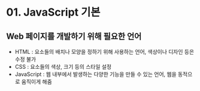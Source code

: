 # 01. JavaScript 기본

## Web 페이지를 개발하기 위해 필요한 언어

- HTML : 요소들의 배치나 모양을 정하기 위해 사용하는 언어, 색상이나 디자인 등은 수정 불가
- CSS : 요소들의 색상, 크기 등의 스타일 설정
- JavaScript : 웹 내부에서 발생하는 다양한 기능을 만들 수 있는 언어, 웹을 동적으로 움직이게 해줌
